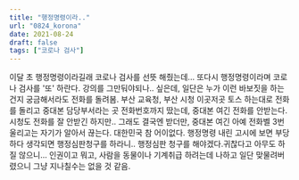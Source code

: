 ```yaml
---
title: "행정명령이라.."
url: "0824_korona"
date: 2021-08-24
draft: false
tags: ["코로나 검사"]
---
```

이달 초 행정명령이라길래 코로나 검사를 선뜻 해줬는데... 또다시 행정명령이라며 코로나 검사를 '또' 하란다. 강의를 그만둬야되나.. 싶은데, 일단은 누가 이런 바보짓을 하는건지 궁금해서라도 전화를 돌려봄. 부산 교육청, 부산 시청 이곳저곳 토스 하는대로 전화를 돌리고 중대본 담당부서라는 곳 전화번호까지 땄는데, 중대본 여긴 전화를 안받는다. 시청도 전화를 잘 안받긴 하지만.. 그래도 결국엔 받더만, 중대본 여긴 아예 전화벨 3번 울리고는 자기가 알아서 끊는다. 대한민국 참 어이없다. 행정명령 내린 고시에 보면 부당하다 생각되면 행정심판청구를 하라니.. 행정심판 청구를 해야겠다.귀찮다고 아무도 하질 않으니... 인권이고 뭐고, 사람을 동물이나 기계취급 하려는데 나하고 일단 맞물려버렸으니 그냥 지나칠수는 없을 것 같음.
